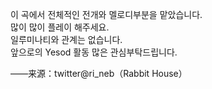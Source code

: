 이 곡에서 전체적인 전개와 멜로디부분을 맡았습니다.  
많이 많이 플레이 해주세요.  
일루미나티와 관계는 없습니다.  
앞으로의 Yesod 활동 많은 관심부탁드립니다.  

——来源：twitter@ri_neb（Rabbit House）